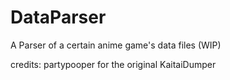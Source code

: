 # DataParser
A Parser of a certain anime game's data files (WIP)

credits:
  partypooper for the original KaitaiDumper
